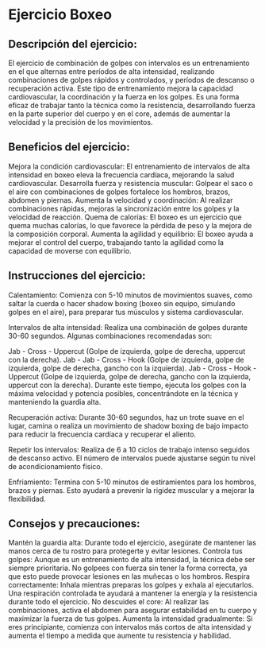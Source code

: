 # Ejercicio Boxeo

## Descripción del ejercicio:

El ejercicio de combinación de golpes con intervalos es un entrenamiento en el que alternas entre períodos de alta intensidad, realizando combinaciones de golpes rápidos y controlados, y períodos de descanso o recuperación activa. Este tipo de entrenamiento mejora la capacidad cardiovascular, la coordinación y la fuerza en los golpes. Es una forma eficaz de trabajar tanto la técnica como la resistencia, desarrollando fuerza en la parte superior del cuerpo y en el core, además de aumentar la velocidad y la precisión de los movimientos.

## Beneficios del ejercicio:

Mejora la condición cardiovascular: El entrenamiento de intervalos de alta intensidad en boxeo eleva la frecuencia cardíaca, mejorando la salud cardiovascular.
Desarrolla fuerza y resistencia muscular: Golpear el saco o el aire con combinaciones de golpes fortalece los hombros, brazos, abdomen y piernas.
Aumenta la velocidad y coordinación: Al realizar combinaciones rápidas, mejoras la sincronización entre los golpes y la velocidad de reacción.
Quema de calorías: El boxeo es un ejercicio que quema muchas calorías, lo que favorece la pérdida de peso y la mejora de la composición corporal.
Aumenta la agilidad y equilibrio: El boxeo ayuda a mejorar el control del cuerpo, trabajando tanto la agilidad como la capacidad de moverse con equilibrio.

## Instrucciones del ejercicio:
Calentamiento: Comienza con 5-10 minutos de movimientos suaves, como saltar la cuerda o hacer shadow boxing (boxeo sin equipo, simulando golpes en el aire), para preparar tus músculos y sistema cardiovascular.

Intervalos de alta intensidad: Realiza una combinación de golpes durante 30-60 segundos. Algunas combinaciones recomendadas son:

Jab - Cross - Uppercut (Golpe de izquierda, golpe de derecha, uppercut con la derecha).
Jab - Jab - Cross - Hook (Golpe de izquierda, golpe de izquierda, golpe de derecha, gancho con la izquierda).
Jab - Cross - Hook - Uppercut (Golpe de izquierda, golpe de derecha, gancho con la izquierda, uppercut con la derecha).
Durante este tiempo, ejecuta los golpes con la máxima velocidad y potencia posibles, concentrándote en la técnica y manteniendo la guardia alta.

Recuperación activa: Durante 30-60 segundos, haz un trote suave en el lugar, camina o realiza un movimiento de shadow boxing de bajo impacto para reducir la frecuencia cardíaca y recuperar el aliento.

Repetir los intervalos: Realiza de 6 a 10 ciclos de trabajo intenso seguidos de descanso activo. El número de intervalos puede ajustarse según tu nivel de acondicionamiento físico.

Enfriamiento: Termina con 5-10 minutos de estiramientos para los hombros, brazos y piernas. Esto ayudará a prevenir la rigidez muscular y a mejorar la flexibilidad.

## Consejos y precauciones:

Mantén la guardia alta: Durante todo el ejercicio, asegúrate de mantener las manos cerca de tu rostro para protegerte y evitar lesiones.
Controla tus golpes: Aunque es un entrenamiento de alta intensidad, la técnica debe ser siempre prioritaria. No golpees con fuerza sin tener la forma correcta, ya que esto puede provocar lesiones en las muñecas o los hombros.
Respira correctamente: Inhala mientras preparas los golpes y exhala al ejecutarlos. Una respiración controlada te ayudará a mantener la energía y la resistencia durante todo el ejercicio.
No descuides el core: Al realizar las combinaciones, activa el abdomen para asegurar estabilidad en tu cuerpo y maximizar la fuerza de tus golpes.
Aumenta la intensidad gradualmente: Si eres principiante, comienza con intervalos más cortos de alta intensidad y aumenta el tiempo a medida que aumente tu resistencia y habilidad.
